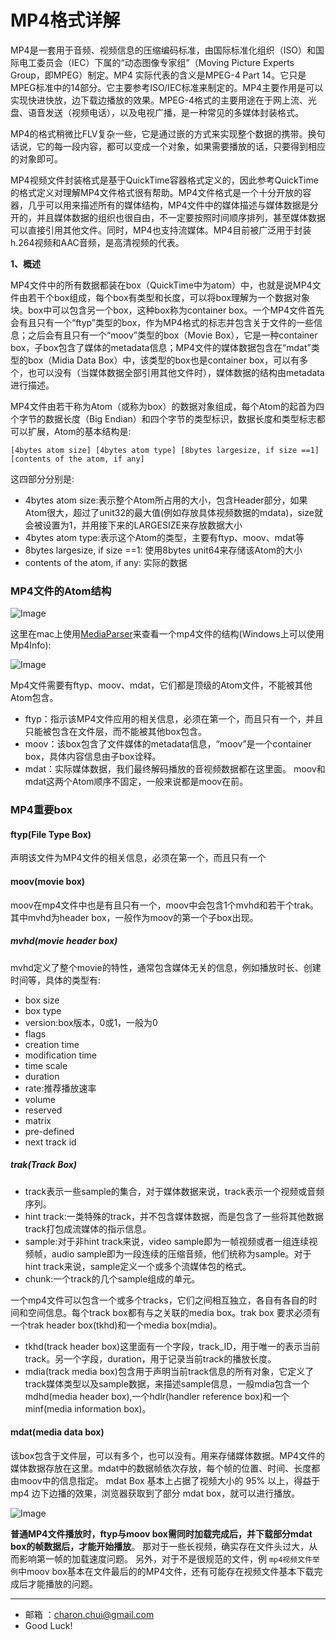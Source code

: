 MP4格式详解
===

MP4是一套用于音频、视频信息的压缩编码标准，由国际标准化组织（ISO）和国际电工委员会（IEC）下属的“动态图像专家组”（Moving Picture Experts Group，即MPEG）制定。MP4 实际代表的含义是MPEG-4 Part 14。它只是MPEG标准中的14部分。它主要参考ISO/IEC标准来制定的。MP4主要作用是可以实现快进快放，边下载边播放的效果。MPEG-4格式的主要用途在于网上流、光盘、语音发送（视频电话），以及电视广播，是一种常见的多媒体封装格式。

MP4的格式稍微比FLV复杂一些，它是通过嵌的方式来实现整个数据的携带。换句话说，它的每一段内容，都可以变成一个对象，如果需要播放的话，只要得到相应的对象即可。


MP4视频文件封装格式是基于QuickTime容器格式定义的，因此参考QuickTime的格式定义对理解MP4文件格式很有帮助。MP4文件格式是一个十分开放的容器，几乎可以用来描述所有的媒体结构，MP4文件中的媒体描述与媒体数据是分开的，并且媒体数据的组织也很自由，不一定要按照时间顺序排列，甚至媒体数据可以直接引用其他文件。同时，MP4也支持流媒体。MP4目前被广泛用于封装h.264视频和AAC音频，是高清视频的代表。

**1、概述**

MP4文件中的所有数据都装在box（QuickTime中为atom）中，也就是说MP4文件由若干个box组成，每个box有类型和长度，可以将box理解为一个数据对象块。box中可以包含另一个box，这种box称为container  box。一个MP4文件首先会有且只有一个“ftyp”类型的box，作为MP4格式的标志并包含关于文件的一些信息；之后会有且只有一个“moov”类型的box（Movie Box），它是一种container  box，子box包含了媒体的metadata信息；MP4文件的媒体数据包含在“mdat”类型的box（Midia Data  Box）中，该类型的box也是container  box，可以有多个，也可以没有（当媒体数据全部引用其他文件时），媒体数据的结构由metadata进行描述。




MP4文件由若干称为Atom（或称为box）的数据对象组成，每个Atom的起首为四个字节的数据长度（Big Endian）和四个字节的类型标识，数据长度和类型标志都可以扩展，Atom的基本结构是:  
```
[4bytes atom size] [4bytes atom type] [8bytes largesize, if size ==1] [contents of the atom, if any]
```

这四部分分别是:   
- 4bytes atom size:表示整个Atom所占用的大小，包含Header部分，如果Atom很大，超过了unit32的最大值(例如存放具体视频数据的mdata)，size就会被设置为1，并用接下来的LARGESIZE来存放数据大小
- 4bytes atom type:表示这个Atom的类型，主要有ftyp、moov、mdat等
- 8bytes largesize, if size ==1: 使用8bytes unit64来存储该Atom的大小
- contents of the atom, if any: 实际的数据

### MP4文件的Atom结构
![Image](https://raw.githubusercontent.com/CharonChui/Pictures/master/mp4_info.png?raw=true)

这里在mac上使用[MediaParser](https://github.com/ksvc/MediaParser)来查看一个mp4文件的结构(Windows上可以使用Mp4Info): 

![Image](https://raw.githubusercontent.com/CharonChui/Pictures/master/mediaparser_mp4.png?raw=true)


Mp4文件需要有ftyp、moov、mdat，它们都是顶级的Atom文件，不能被其他Atom包含。
- ftyp：指示该MP4文件应用的相关信息，必须在第一个，而且只有一个，并且只能被包含在文件层，而不能被其他box包含。
- moov：该box包含了文件媒体的metadata信息，“moov”是一个container box，具体内容信息由子box诠释。
- mdat：实际媒体数据，我们最终解码播放的音视频数据都在这里面。
moov和mdat这两个Atom顺序不固定，一般来说都是moov在前。


### MP4重要box

#### ftyp(File Type Box)

声明该文件为MP4文件的相关信息，必须在第一个，而且只有一个

#### moov(movie box)

moov在mp4文件中也是有且只有一个，moov中会包含1个mvhd和若干个trak。其中mvhd为header box，一般作为moov的第一个子box出现。

##### mvhd(movie header box)

mvhd定义了整个movie的特性，通常包含媒体无关的信息，例如播放时长、创建时间等，具体的类型有:   

- box size
- box type
- version:box版本，0或1，一般为0
- flags
- creation time
- modification time
- time scale
- duration
- rate:推荐播放速率
- volume
- reserved
- matrix
- pre-defined
- next track id

##### trak(Track Box)


- track表示一些sample的集合，对于媒体数据来说，track表示一个视频或音频序列。
- hint track:一类特殊的track，并不包含媒体数据，而是包含了一些将其他数据track打包成流媒体的指示信息。
- sample:对于非hint track来说，video sample即为一帧视频或者一组连续视频帧，audio sample即为一段连续的压缩音频，他们统称为sample。对于hint track来说，sample定义一个或多个流媒体包的格式。
- chunk:一个track的几个sample组成的单元。


一个mp4文件可以包含一个或多个tracks，它们之间相互独立，各自有各自的时间和空间信息。每个track box都有与之关联的media box。trak box 要求必须有一个trak header box(tkhd)和一个media box(mdia)。

- tkhd(track header box)这里面有一个字段，track_ID，用于唯一的表示当前track。另一个字段，duration，用于记录当前track的播放长度。
- mdia(track media box)包含用于声明当前track信息的所有对象，它定义了track媒体类型以及sample数据，来描述sample信息，一般mdia包含一个mdhd(media header box),一个hdlr(handler reference box)和一个minf(media information box)。


#### mdat(media data box)

该box包含于文件层，可以有多个，也可以没有。用来存储媒体数据。MP4文件的媒体数据存放在这里。mdat中的数据帧依次存放，每个帧的位置、时间、长度都由moov中的信息指定。 mdat Box 基本上占据了视频大小的 95% 以上，得益于 mp4 边下边播的效果，浏览器获取到了部分 mdat box，就可以进行播放。

![Image](https://raw.githubusercontent.com/CharonChui/Pictures/master/mp4_stract.jpg?raw=true)



**普通MP4文件播放时，ftyp与moov box需同时加载完成后，并下载部分mdat box的帧数据后，才能开始播放**。 那对于一些长视频，确实存在文件头过大，从而影响第一帧的加载速度问题。 另外，对于不是很规范的文件，例 `mp4视频文件举例`中moov box基本在文件最后的的MP4文件，还有可能存在视频文件基本下载完成后才能播放的问题。





---

- 邮箱 ：charon.chui@gmail.com  
- Good Luck! 
